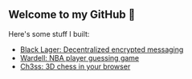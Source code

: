 ## Welcome to my GitHub 👋
Here's some stuff I built:
- [Black Lager: Decentralized encrypted messaging](https://github.com/black-lager)
- [Wardell: NBA player guessing game](https://wardell.io/)
- [Ch3ss: 3D chess in your browser](https://github.com/jonrahoi/ch3ss)
